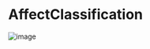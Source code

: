 # AffectClassification

![image](https://github.com/nanhungrybin/AffectClassification/assets/97181397/d95a4436-a61f-4970-bd16-bbc7697d0a57)
